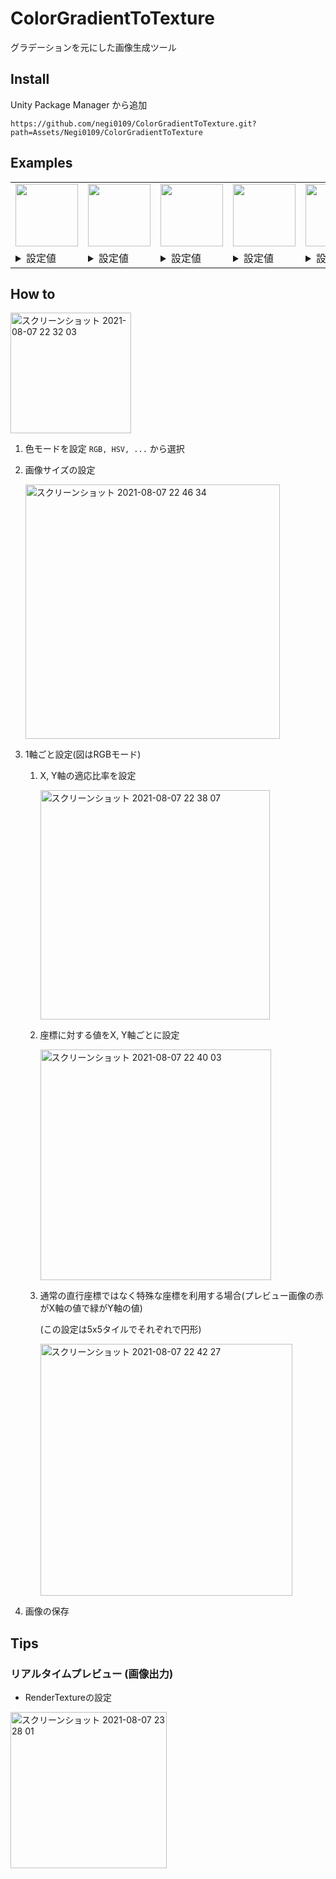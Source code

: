 # ColorGradientToTexture

グラデーションを元にした画像生成ツール

## Install

Unity Package Manager から追加

`https://github.com/negi0109/ColorGradientToTexture.git?path=Assets/Negi0109/ColorGradientToTexture`

## Examples

<table>
    <tr>
        <td>
            <img width="100" src="https://user-images.githubusercontent.com/33025461/128602677-35cf659e-bb9a-4b68-8e33-3f67faf558bf.png">
        </td>
        <td>
            <img width="100" src="https://user-images.githubusercontent.com/33025461/128602880-bca78454-f942-4afc-93e6-b1f0f03769af.png">
        </td>
        <td>
            <img width="100" src="https://user-images.githubusercontent.com/33025461/128602988-9842f8d5-f7d1-4ba8-94d7-ee3c0f84bf43.png">
        </td>
        <td>
            <img width="100" src="https://user-images.githubusercontent.com/33025461/128603059-3af55e5e-ea28-4e43-b13f-e43a20e57a70.png">
        </td>
        <td>
            <img width="100" src="https://user-images.githubusercontent.com/33025461/128603142-e63b0c6f-acf1-4ee2-8b50-d93d130832ba.png">
        </td>
        <td>
            <img width="100" src="https://user-images.githubusercontent.com/33025461/128637133-181b4d86-f816-45e7-980b-309879655f1b.png">
        </td>
    </tr>
    <tr>
        <td>
            <details>
                <summary>
                    設定値
                </summary>
                <div>
                    <img width="300" src="https://user-images.githubusercontent.com/33025461/128602706-94a9c7cb-69c2-4f7d-ab19-025b85388fc0.png">
                </div>
            </details>
        </td>
        <td>
            <details>
                <summary>
                    設定値
                </summary>
                <div>
                    <img width="300" src="https://user-images.githubusercontent.com/33025461/128602916-f45fd0df-5e2f-43e5-a37d-e74b37195368.png">
                </div>
            </details>
        </td>
        <td>
            <details>
                <summary>
                    設定値
                </summary>
                <div>
                    <img width="300" src="https://user-images.githubusercontent.com/33025461/128603013-2fa7c77e-3b1a-4245-9a7c-2dcdfe02f69b.png">
                </div>
            </details>
        </td>
        <td>
            <details>
                <summary>
                    設定値
                </summary>
                <div>
                    <img width="300" src="https://user-images.githubusercontent.com/33025461/128603080-6b1340ab-6134-4658-9141-e61a66b100a3.png">
                </div>
            </details>
        </td>
        <td>
            <details>
                <summary>
                    設定値
                </summary>
                <div>
                    <img width="300" src="https://user-images.githubusercontent.com/33025461/128603154-57dd769f-ef09-471a-9556-2abb0f400a05.png">
                </div>
            </details>
        </td>
        <td>
            <details>
                <summary>
                    設定値
                </summary>
                <div>
                    <img width="300" src="https://user-images.githubusercontent.com/33025461/128637153-59340eaa-b65b-44d4-bca0-280c68d6a7e1.png">
                </div>
            </details>
        </td>
    </tr>
</table>

## How to

<img width="193" alt="スクリーンショット 2021-08-07 22 32 03" src="https://user-images.githubusercontent.com/33025461/128601929-750c59e3-4773-4fd8-8877-c0bf7ec3e053.png">


1. 色モードを設定
    `RGB, HSV, ...` から選択

1. 画像サイズの設定

    <img width="407" alt="スクリーンショット 2021-08-07 22 46 34" src="https://user-images.githubusercontent.com/33025461/128602312-77e834d6-c85c-4932-8a37-449903a7f023.png">

1. 1軸ごと設定(図はRGBモード)
    1. X, Y軸の適応比率を設定
        
        <img width="367" alt="スクリーンショット 2021-08-07 22 38 07" src="https://user-images.githubusercontent.com/33025461/128602085-3d4e9820-0383-4a69-9781-6938cef55ead.png">
    
    1. 座標に対する値をX, Y軸ごとに設定
        
        <img width="369" alt="スクリーンショット 2021-08-07 22 40 03" src="https://user-images.githubusercontent.com/33025461/128602136-1e886f37-fe7a-4b72-ba13-987a2562a8cc.png">
    
    1. 通常の直行座標ではなく特殊な座標を利用する場合(プレビュー画像の赤がX軸の値で緑がY軸の値)
        
        (この設定は5x5タイルでそれぞれで円形)
        
        <img width="403" alt="スクリーンショット 2021-08-07 22 42 27" src="https://user-images.githubusercontent.com/33025461/128602190-f5184406-ec14-4e28-b2c5-73089f24cf18.png">

1. 画像の保存

## Tips

### リアルタイムプレビュー (画像出力)
- RenderTextureの設定
<img width="250" alt="スクリーンショット 2021-08-07 23 28 01" src="https://user-images.githubusercontent.com/33025461/128603507-ed225cb4-0d86-4f7c-bc5e-7cde7c23a792.png">

